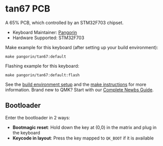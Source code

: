 # tan67 PCB

A 65% PCB, which controlled by an STM32F703 chipset.

* Keyboard Maintainer: [Pangorin](https://github.com/pangorin)
* Hardware Supported: STM32F703

Make example for this keyboard (after setting up your build environment):

    make pangorin/tan67:default

Flashing example for this keyboard:

    make pangorin/tan67:default:flash

See the [build environment setup](https://docs.qmk.fm/#/getting_started_build_tools) and the [make instructions](https://docs.qmk.fm/#/getting_started_make_guide) for more information. Brand new to QMK? Start with our [Complete Newbs Guide](https://docs.qmk.fm/#/newbs).

## Bootloader

Enter the bootloader in 2 ways:

* **Bootmagic reset**: Hold down the key at (0,0) in the matrix and plug in the keyboard
* **Keycode in layout**: Press the key mapped to `QK_BOOT` if it is available
